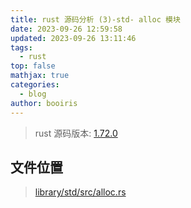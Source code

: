 ```yaml
---
title: rust 源码分析 (3)-std- alloc 模块
date: 2023-09-26 12:59:58
updated: 2023-09-26 13:11:46
tags:
  - rust
top: false
mathjax: true
categories:
  - blog
author: booiris
---
```

> rust 源码版本: [1.72.0](https://github.com/rust-lang/rust/tree/1.72.0)

## 文件位置

>  [library/std/src/alloc.rs](https://github.com/rust-lang/rust/blob/1.72.0/library/std/src/alloc.rs)

